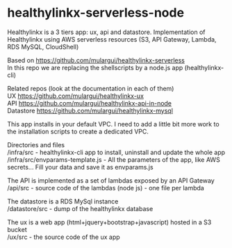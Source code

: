 # healthylinkx-serverless-node
Healthylinkx is a 3 tiers app: ux, api and datastore. Implementation of Healthylinkx using AWS serverless resources (S3, API Gateway, Lambda, RDS MySQL, CloudShell)

Based on https://github.com/mulargui/healthylinkx-serverless  
In this repo we are replacing the shellscripts by a node.js app (healthylinkx-cli)  

Related repos (look at the documentation in each of them)  
UX https://github.com/mulargui/healthylinkx-ux  
API https://github.com/mulargui/healthylinkx-api-in-node  
Datastore https://github.com/mulargui/healthylinkx-mysql

This app installs in your default VPC. I need to add a little bit more work to the installation scripts 
to create a dedicated VPC.

Directories and files  
/infra/src - healthylinkx-cli app to install, uninstall and update the whole app  
/infra/src/envparams-template.js - All the parameters of the app, like AWS secrets...
Fill your data and save it as envparams.js

The API is implemented as a set of lambdas exposed by an API Gateway  
/api/src - source code of the lambdas (node js) - one file per lambda  

The datastore is a RDS MySql instance  
/datastore/src - dump of the healthylinkx database  

The ux is a web app (html+jquery+bootstrap+javascript) hosted in a S3 bucket  
/ux/src - the source code of the ux app 